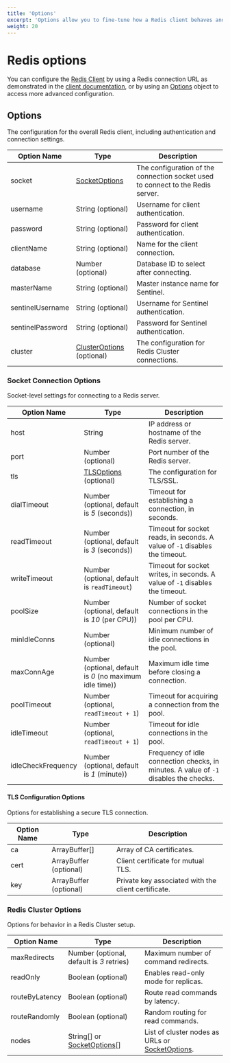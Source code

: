 ```yaml
---
title: 'Options'
excerpt: 'Options allow you to fine-tune how a Redis client behaves and interacts with a Redis server or cluster.'
weight: 20
---
```


# Redis options

You can configure the [Redis Client](https://grafana.com/docs/k6/<K6_VERSION>/javascript-api/k6-experimental/redis/client) by using a Redis connection URL as demonstrated in the [client documentation](https://grafana.com/docs/k6/<K6_VERSION>/javascript-api/k6-experimental/redis/client#usage), or by using an [Options](#options) object to access more advanced configuration.

## Options

The configuration for the overall Redis client, including authentication and connection settings.

| Option Name      | Type                                                               | Description                                                             |
| ---------------- | ------------------------------------------------------------------ | ----------------------------------------------------------------------- |
| socket           | [SocketOptions](#socket-connection-options)          | The configuration of the connection socket used to connect to the Redis server. |
| username         | String (optional)                                                  | Username for client authentication.                                     |
| password         | String (optional)                                                  | Password for client authentication.                                     |
| clientName       | String (optional)                                                  | Name for the client connection.                                         |
| database         | Number (optional)                                                  | Database ID to select after connecting.                                 |
| masterName       | String (optional)                                                  | Master instance name for Sentinel.                                      |
| sentinelUsername | String (optional)                                                  | Username for Sentinel authentication.                                   |
| sentinelPassword | String (optional)                                                  | Password for Sentinel authentication.                                   |
| cluster          | [ClusterOptions](#redis-cluster-options) (optional) | The configuration for Redis Cluster connections.                            |

### Socket Connection Options

Socket-level settings for connecting to a Redis server.

| Option Name        | Type                                                           | Description                                                                            |
| ------------------ | -------------------------------------------------------------- | -------------------------------------------------------------------------------------- |
| host               | String                                                         | IP address or hostname of the Redis server.                                            |
| port               | Number (optional)                                              | Port number of the Redis server.                                                       |
| tls                | [TLSOptions](#tls-configuration-options) (optional) | The configuration for TLS/SSL.                                                             |
| dialTimeout        | Number (optional, default is _5_ (seconds))                     | Timeout for establishing a connection, in seconds.                           |
| readTimeout        | Number (optional, default is _3_ (seconds))                     | Timeout for socket reads, in seconds. A value of `-1` disables the timeout.  |
| writeTimeout       | Number (optional, default is `readTimeout`)                    | Timeout for socket writes, in seconds. A value of `-1` disables the timeout. |
| poolSize           | Number (optional, default is _10_ (per CPU))                   | Number of socket connections in the pool per CPU.                                      |
| minIdleConns       | Number (optional)                                              | Minimum number of idle connections in the pool.                                        |
| maxConnAge         | Number (optional, default is _0_ (no maximum idle time))       | Maximum idle time before closing a connection.                                         |
| poolTimeout        | Number (optional, `readTimeout + 1`)                           | Timeout for acquiring a connection from the pool.                                      |
| idleTimeout        | Number (optional, `readTimeout + 1`)                           | Timeout for idle connections in the pool.                                              |
| idleCheckFrequency | Number (optional, default is _1_ (minute))                     | Frequency of idle connection checks, in minutes. A value of `-1` disables the checks.  |

#### TLS Configuration Options

Options for establishing a secure TLS connection.

| Option Name | Type                   | Description                                         |
| ----------- | ---------------------- | --------------------------------------------------- |
| ca          | ArrayBuffer[]          | Array of CA certificates.                           |
| cert        | ArrayBuffer (optional) | Client certificate for mutual TLS.                  |
| key         | ArrayBuffer (optional) | Private key associated with the client certificate. |

### Redis Cluster Options

Options for behavior in a Redis Cluster setup.

| Option Name    | Type                                                                    | Description                                                                                 |
| -------------- | ----------------------------------------------------------------------- | ------------------------------------------------------------------------------------------- |
| maxRedirects   | Number (optional, default is _3_ retries)                               | Maximum number of command redirects.                                                        |
| readOnly       | Boolean (optional)                                                      | Enables read-only mode for replicas.                                                        |
| routeByLatency | Boolean (optional)                                                      | Route read commands by latency.                                                             |
| routeRandomly  | Boolean (optional)                                                      | Random routing for read commands.                                                           |
| nodes          | String[] or [SocketOptions](#socket-connection-options)[] | List of cluster nodes as URLs or [SocketOptions](#socket-connection-options). |
